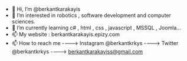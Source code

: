 - 👋 Hi, I’m @berkantkarakayis
- 👀 I’m interested in robotics , software development and computer sciences.
- 🌱 I’m currently learning c# , html , css , javascript , MSSQL , Joomla...
- 📫 My website : berkantkarakayis.epizy.com
- 📫 How to reach me ----> Instagram @berkantkrkys ----> Twitter @berkantkrkys ----> berkantkarakayiss@gmail.com


<!---
berkantkarakayis/berkantkarakayis is a ✨ special ✨ repository because its `README.md` (this file) appears on your GitHub profile.
You can click the Preview link to take a look at your changes.
--->
